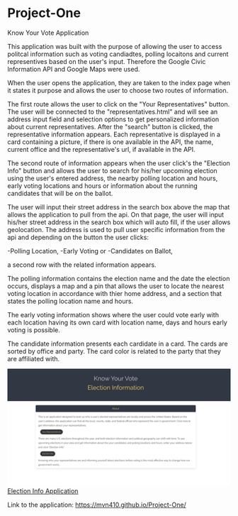 # Project-One
Know Your Vote Application


This application was built with the purpose of allowing the user to access politcal information such as voting candiadtes, polling locaitons and current representives based on the user's input. Therefore the Google Civic Information API and Google Maps were used. 

When the user opens the application, they are taken to the index page when it states it purpose and allows the user to choose two routes of information. 

The first route allows the user to click on the "Your Representatives" button. The user will be connected to the "representatives.html" and will see an address input field and selection options to get personalized information about current representatives. After the "search" button is clicked, the representative information appears. Each representative is displayed in a card containing a picture, if there is one available in the API, the name, current office and the representative's url, if available in the API. 

The second route of information appears when the user click's the "Election Info" button and allows the user to search for his/her upcoming election using the user's entered address, the nearby polling location and hours, early voting locations and hours or information about the running candidates that will be on the ballot.

The user will input their street address in the search box above the map that allows the application to pull from the api. On that page, the user will input his/her street address in the search box which will auto fill, if the user allows geolocation. The address is used to pull user specific information from the api and depending on the button the user clicks:

-Polling Location,
-Early Voting or
-Candidates on Ballot,

a second row with the related information appears.

The polling information contains the election name and the date the election occurs, displays a map and a pin that allows the user to locate the nearest voting location in accordance with thier home address, and a section that states the polling location name and hours.

The early voting information shows where the user could vote early with each location having its own card with location name, days and hours early voting is possible. 

The candidate information presents each cardidate in a card. The cards are sorted by office and party. The card color is related to the party that they are affiliated with.


<img src ="./assets/images/project1IMg.png">
<a href="#">Election Info Application</a>

Link to the application: https://mvn410.github.io/Project-One/


